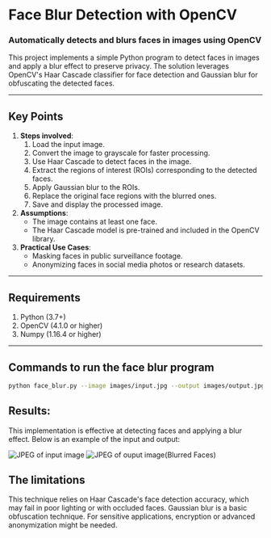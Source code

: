 # **Face Blur Detection with OpenCV**
### Automatically detects and blurs faces in images using OpenCV

This project implements a simple Python program to detect faces in images and apply a blur effect to preserve privacy. The solution leverages OpenCV's Haar Cascade classifier for face detection and Gaussian blur for obfuscating the detected faces.

---

## **Key Points**
1. **Steps involved**:
    1. Load the input image.
    2. Convert the image to grayscale for faster processing.
    3. Use Haar Cascade to detect faces in the image.
    4. Extract the regions of interest (ROIs) corresponding to the detected faces.
    5. Apply Gaussian blur to the ROIs.
    6. Replace the original face regions with the blurred ones.
    7. Save and display the processed image.
2. **Assumptions**:
    - The image contains at least one face.
    - The Haar Cascade model is pre-trained and included in the OpenCV library.
3. **Practical Use Cases**:
    - Masking faces in public surveillance footage.
    - Anonymizing faces in social media photos or research datasets.

---

## **Requirements**
1. Python (3.7+)
2. OpenCV (4.1.0 or higher)
3. Numpy (1.16.4 or higher)

---

## **Commands to run the face blur program**
```bash
python face_blur.py --image images/input.jpg --output images/output.jpg
```

## **Results:**
This implementation is effective at detecting faces and applying a blur effect. Below is an example of the input and output:

![JPEG of input image](example_01.jpeg)
![JPEG of ouput image(Blurred Faces)](example_02.jpeg)


## **The limitations**
This technique relies on Haar Cascade's face detection accuracy, which may fail in poor lighting or with occluded faces.
Gaussian blur is a basic obfuscation technique. For sensitive applications, encryption or advanced anonymization might be needed.